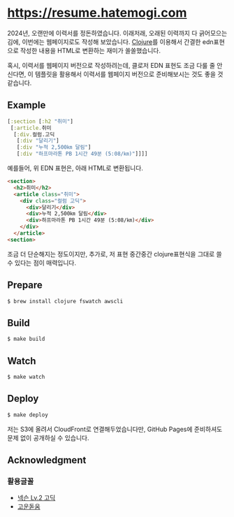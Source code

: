 # https://resume.hatemogi.com

2024년, 오랜만에 이력서를 정돈하였습니다. 이래저래, 오래된 이력까지 다 긁어모으는 김에, 이번에는 웹페이지로도 작성해 보았습니다. [Clojure](https://clojure.org)를 이용해서 간결한 edn표현으로 작성한 내용을 HTML로 변환하는 재미가 쏠쏠했습니다.

혹시, 이력서를 웹페이지 버전으로 작성하려는데, 클로저 EDN 표현도 조금 다룰 줄 안신다면, 이 템플릿을 활용해서 이력서를 웹페이지 버전으로 준비해보시는 것도 좋을 것 같습니다.

## Example

```clojure
[:section [:h2 "취미"]
 [:article.취미
  [:div.컬럼.고딕
   [:div "달리기"]
   [:div "누적 2,500㎞ 달림"]
   [:div "하프마라톤 PB 1시간 49분 (5:08/㎞)"]]]]
```

예를들어, 위 EDN 표현은, 아래 HTML로 변환됩니다.

```html
<section>
  <h2>취미</h2>
  <article class="취미">
    <div class="컬럼 고딕">
      <div>달리기</div>
      <div>누적 2,500㎞ 달림</div>
      <div>하프마라톤 PB 1시간 49분 (5:08/㎞)</div>
    </div>
  </article>
<section>
```

조금 더 단순해지는 정도이지만, 추가로, 저 표현 중간중간 clojure표현식을 그대로 쓸 수 있다는 점이 매력입니다.



## Prepare


```sh
$ brew install clojure fswatch awscli
```

## Build

```sh
$ make build
```


## Watch

```sh
$ make watch
```

## Deploy

```sh
$ make deploy
```

저는 S3에 올려서 CloudFront로 연결해두었습니다만, GitHub Pages에 준비하셔도 문제 없이 공개하실 수 있습니다.


## Acknowledgment

### 활용글꼴

* [넥슨 Lv.2 고딕](https://noonnu.cc/font_page/435)
* [고운돋움](https://noonnu.cc/font_page/734)
